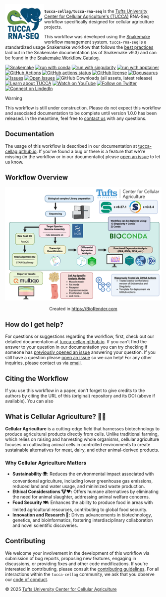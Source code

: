 <div align="left">
  <img width="25%" align="left" src=images/tucca-rna-seq-logo-white.png>
</div>

**`tucca-cellag/tucca-rna-seq`** is the
[Tufts University Center for Cellular Agriculture's (TUCCA)][1] RNA-Seq
workflow specifically designed for cellular agriculture projects.

This workflow was developed using the [Snakemake][1.5] workflow management
system. `tucca-rna-seq` is a standardized usage Snakemake workflow that follows
the [best practices][2.5] laid out in the Snakemake documentation (as of
Snakemake v9.3) and can be found in the [Snakemake Workflow Catalog][3].

[![Snakemake](https://img.shields.io/badge/snakemake-≥8.27.1-3EB049)](https://snakemake.github.io)
[![run with conda](http://img.shields.io/badge/run%20with-conda-3EB049?logo=anaconda)](https://docs.conda.io/en/latest/)
[![run with singularity](https://img.shields.io/badge/run%20with-singularity_≥3.8.4-1d355c)](https://sylabs.io/docs/)
[![run with apptainer](https://img.shields.io/badge/run%20with-apptainer-1d355c)](https://apptainer.org/)
[![GitHub Actions](https://img.shields.io/badge/GitHub_Actions-2088FF?logo=github-actions&logoColor=white)](https://github.com/tucca-cellag/tucca-rna-seq/actions)
[![GitHub actions status](https://github.com/tucca-cellag/tucca-rna-seq/workflows/Tests/badge.svg?branch=main)](https://github.com/tucca-cellag/tucca-rna-seq/actions?query=branch%3Amain+workflow%3ATests)
[![GitHub license](https://img.shields.io/github/license/tucca-cellag/tucca-rna-seq?color=orange)](https://github.com/tucca-cellag/tucca-rna-seq/blob/main/LICENSE)
[![Docusaurus](https://img.shields.io/badge/tucca--cellag.github.io-3EB049?logo=docusaurus&label=Docusaurus)](https://tucca-cellag.github.io/tucca-rna-seq/introduction)
[![Issues](https://img.shields.io/github/issues/tucca-cellag/tucca-rna-seq?style=flat&label=issues&color=3EB049)](https://github.com/tucca-cellag/tucca-rna-seq/issues)
[![Open Issues](https://img.shields.io/badge/GitHub-Open%20Issue-blue?logo=github)](https://github.com/tucca-cellag/tucca-rna-seq/issues/new)
![GitHub Downloads (all assets, latest release)](https://img.shields.io/github/downloads/tucca-cellag/tucca-rna-seq/latest/total)
[![Learn about TUCCA](http://img.shields.io/badge/TUCCA-3172AE.svg?label=learn%20about)](https://cellularagriculture.tufts.edu/)
[![Watch on YouTube](http://img.shields.io/badge/TUCCA-FF0000?label=youtube&logo=youtube)](https://www.youtube.com/channel/UC29F8uqsu_K7aRxOgjfG_HQ)
[![Follow on Twitter](http://img.shields.io/badge/tuftscellag-1DA1F2?label=twitter&logo=x)](https://twitter.com/tuftscellag)
[![Connect on LindedIn](https://custom-icon-badges.demolab.com/badge/TUCCA-0077B5?label=LinkedIn&logo=linkedin-white&logoColor=fff)](https://www.linkedin.com/company/tufts-cell-ag/)

> [!WARNING]
> This workflow is still under construction. Please do not expect this workflow
> and associated documentation to be complete until version 1.0.0 has been
> released. In the meantime, feel free to [contact us][contact] with any
> questions.

## Documentation

The usage of this workflow is described in our documentation at
[tucca-cellag.github.io][2]. If you've found a bug or there is a feature that
we're missing (in the workflow or in our documentatio) please
[open an issue][5] to let us know.

## Workflow Overview

<div align="center">
  <img alt="tucca-rna-seq workflow map" src="images/tucca-rna-seq-workflow-no-logo.png" width="700">
  <p>Created in <a href="https://BioRender.com">https://BioRender.com</a></p>
</div>

## How do I get help?

For questions or suggestions regarding the workflow, first, check out our
detailed documentation at [tucca-cellag.github.io][2]. If you can't find the
answer to your question in our documentation you can try checking if someone
has [previously opened an issue][4] answering your question. If you still have
a question please [open an issue][5] so we can help! For any other inquiries,
please contact us via [email][contact].

## Citing the Workflow

If you use this workflow in a paper, don't forget to give credits to the
authors by citing the URL of this (original) repository and its DOI (above if
available). You can also 

## What is Cellular Agriculture? 🧬🌱

**Cellular Agriculture** is a cutting-edge field that harnesses biotechnology
to produce agricultural products directly from cells. Unlike traditional
farming, which relies on raising and harvesting whole organisms, cellular
agriculture focuses on cultivating animal cells in controlled environments to
create sustainable alternatives for meat, dairy, and other animal-derived
products.

### **Why Cellular Agriculture Matters**

- **Sustainability 🌍:** Reduces the environmental impact associated with
  conventional agriculture, including lower greenhouse gas emissions, reduced
  land and water usage, and minimized waste production.
- **Ethical Considerations 🐮❤️:** Offers humane alternatives by eliminating the
  need for animal slaughter, addressing animal welfare concerns.
- **Food Security 🍽️:** Enhances the ability to produce food in areas with
  limited agricultural resources, contributing to global food security.
- **Innovation and Research 🔬:** Drives advancements in biotechnology,
  genetics, and bioinformatics, fostering interdisciplinary collaboration and
  novel scientific discoveries.

## Contributing

We welcome your involvement in the development of this workflow via submission
of bug reports, proposing new features, engaging in discussions, or providing
fixes and other code modifications. If you're interested in contributing,
please consult the [contributing guidelines][6]. For all interactions within
the `tucca-cellag` community, we ask that you observe our [code of conduct][7].

&copy; 2025 [Tufts University Center for Cellular Agriculture][1]

[1]: https://cellularagriculture.tufts.edu/
[1.5]: https://snakemake.readthedocs.io/en/stable/
[2]: https://tucca-cellag.github.io/tucca-rna-seq/introduction
[2.5]: https://snakemake.readthedocs.io/en/stable/snakefiles/best_practices.html
[3]: https://snakemake.github.io/snakemake-workflow-catalog/docs/workflows/tucca-cellag%20tucca-rna-seq.html
[4]: https://github.com/tucca-cellag/tucca-rna-seq/issues
[5]: https://github.com/tucca-cellag/tucca-rna-seq/issues/new
[contact]: <mailto:benjamin.bromberg@tufts.edu>
[6]: CONTRIBUTING.md
[7]: CODE_OF_CONDUCT.md

